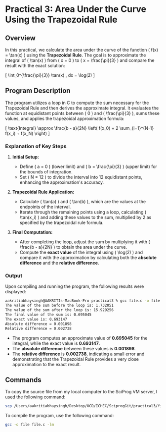 # Practical 3: Area Under the Curve Using the Trapezoidal Rule

## Overview

In this practical, we calculate the area under the curve of the function \( f(x) = \tan(x) \) using the **Trapezoidal Rule**. The goal is to approximate the integral of \( \tan(x) \) from \( x = 0 \) to \( x = \frac{\pi}{3} \) and compare the result with the exact solution:

\[
\int_0^{\frac{\pi}{3}} \tan(x) \, dx = \log(2)
\]

## Program Description

The program utilizes a loop in C to compute the sum necessary for the Trapezoidal Rule and then derives the approximate integral. It evaluates the function at equidistant points between \( 0 \) and \( \frac{\pi}{3} \), sums these values, and applies the trapezoidal approximation formula:

\[
\text{Integral} \approx \frac{b - a}{2N} \left( f(x_0) + 2 \sum_{i=1}^{N-1} f(x_i) + f(x_N) \right)
\]

### Explanation of Key Steps

1. **Initial Setup:**
   - Define \( a = 0 \) (lower limit) and \( b = \frac{\pi}{3} \) (upper limit) for the bounds of integration.
   - Set \( N = 12 \) to divide the interval into 12 equidistant points, enhancing the approximation's accuracy.

2. **Trapezoidal Rule Application:**
   - Calculate \( \tan(a) \) and \( \tan(b) \), which are the values at the endpoints of the interval.
   - Iterate through the remaining points using a loop, calculating \( \tan(x_i) \) and adding these values to the sum, multiplied by 2 as specified by the trapezoidal rule formula.

3. **Final Computation:**
   - After completing the loop, adjust the sum by multiplying it with \( \frac{b - a}{2N} \) to obtain the area under the curve.
   - Compute the **exact value** of the integral using \( \log(2) \) and compare it with the approximation by calculating both the **absolute difference** and the **relative difference**.

### Output

Upon compiling and running the program, the following results were displayed:

```bash
aakritiabhaysingh@AAKRITIs-MacBook-Pro practical3 % gcc file.c -o file 
The value of the sum before the loop is: 1.732051
The value of the sum after the loop is: 15.929256
The final value of the sum is: 0.695045
The exact value is: 0.693147
Absolute difference = 0.001898
Relative difference = 0.002738
```

- The program computes an approximate value of **0.695045** for the integral, while the exact value is **0.693147**.
- The **absolute difference** between these values is **0.001898**.
- The **relative difference** is **0.002738**, indicating a small error and demonstrating that the Trapezoidal Rule provides a very close approximation to the exact result.

## Commands

To copy the source file from my local computer to the SciProg VM server, I used the following command:

```bash
scp /Users/aakritiabhaysingh/Desktop/UCD/ICHEC/SciprogGit/practical3/file.c sp51@sciprog.training.ichec.ie:~/practical3/
```

To compile the program, use the following command:

```bash
gcc -o file file.c -lm
```

